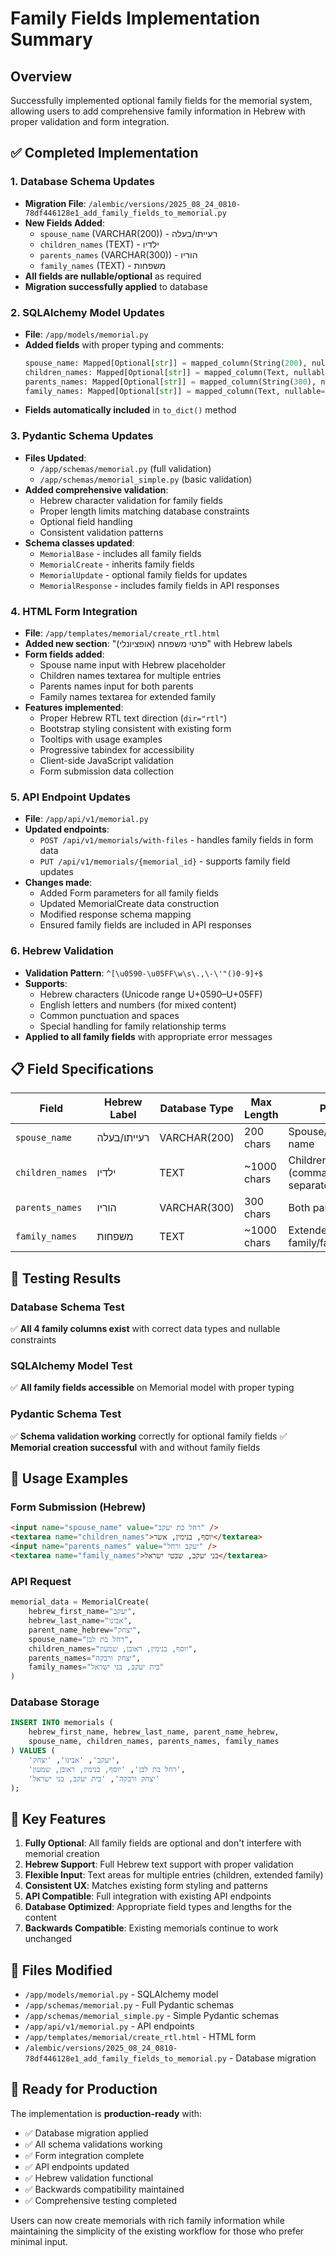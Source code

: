# Family Fields Implementation Summary

## Overview
Successfully implemented optional family fields for the memorial system, allowing users to add comprehensive family information in Hebrew with proper validation and form integration.

## ✅ Completed Implementation

### 1. Database Schema Updates
- **Migration File**: `/alembic/versions/2025_08_24_0810-78df446128e1_add_family_fields_to_memorial.py`
- **New Fields Added**:
  - `spouse_name` (VARCHAR(200)) - רעייתו/בעלה
  - `children_names` (TEXT) - ילדיו  
  - `parents_names` (VARCHAR(300)) - הוריו
  - `family_names` (TEXT) - משפחות
- **All fields are nullable/optional** as required
- **Migration successfully applied** to database

### 2. SQLAlchemy Model Updates
- **File**: `/app/models/memorial.py`
- **Added fields** with proper typing and comments:
  ```python
  spouse_name: Mapped[Optional[str]] = mapped_column(String(200), nullable=True)
  children_names: Mapped[Optional[str]] = mapped_column(Text, nullable=True)  
  parents_names: Mapped[Optional[str]] = mapped_column(String(300), nullable=True)
  family_names: Mapped[Optional[str]] = mapped_column(Text, nullable=True)
  ```
- **Fields automatically included** in `to_dict()` method

### 3. Pydantic Schema Updates
- **Files Updated**: 
  - `/app/schemas/memorial.py` (full validation)
  - `/app/schemas/memorial_simple.py` (basic validation)
- **Added comprehensive validation**:
  - Hebrew character validation for family fields
  - Proper length limits matching database constraints
  - Optional field handling
  - Consistent validation patterns
- **Schema classes updated**:
  - `MemorialBase` - includes all family fields
  - `MemorialCreate` - inherits family fields
  - `MemorialUpdate` - optional family fields for updates
  - `MemorialResponse` - includes family fields in API responses

### 4. HTML Form Integration
- **File**: `/app/templates/memorial/create_rtl.html`
- **Added new section**: "פרטי משפחה (אופציונלי)" with Hebrew labels
- **Form fields added**:
  - Spouse name input with Hebrew placeholder
  - Children names textarea for multiple entries
  - Parents names input for both parents
  - Family names textarea for extended family
- **Features implemented**:
  - Proper Hebrew RTL text direction (`dir="rtl"`)
  - Bootstrap styling consistent with existing form
  - Tooltips with usage examples
  - Progressive tabindex for accessibility
  - Client-side JavaScript validation
  - Form submission data collection

### 5. API Endpoint Updates
- **File**: `/app/api/v1/memorial.py`
- **Updated endpoints**:
  - `POST /api/v1/memorials/with-files` - handles family fields in form data
  - `PUT /api/v1/memorials/{memorial_id}` - supports family field updates
- **Changes made**:
  - Added Form parameters for all family fields
  - Updated MemorialCreate data construction
  - Modified response schema mapping
  - Ensured family fields are included in API responses

### 6. Hebrew Validation
- **Validation Pattern**: `^[\u0590-\u05FF\w\s\.,\-\'"()0-9]+$`
- **Supports**:
  - Hebrew characters (Unicode range U+0590–U+05FF)
  - English letters and numbers (for mixed content)
  - Common punctuation and spaces
  - Special handling for family relationship terms
- **Applied to all family fields** with appropriate error messages

## 📋 Field Specifications

| Field | Hebrew Label | Database Type | Max Length | Purpose |
|-------|-------------|---------------|------------|---------|
| `spouse_name` | רעייתו/בעלה | VARCHAR(200) | 200 chars | Spouse/husband/wife name |
| `children_names` | ילדיו | TEXT | ~1000 chars | Children names (comma/newline separated) |
| `parents_names` | הוריו | VARCHAR(300) | 300 chars | Both parents' names |
| `family_names` | משפחות | TEXT | ~1000 chars | Extended family/family groups |

## 🧪 Testing Results

### Database Schema Test
✅ **All 4 family columns exist** with correct data types and nullable constraints

### SQLAlchemy Model Test  
✅ **All family fields accessible** on Memorial model with proper typing

### Pydantic Schema Test
✅ **Schema validation working** correctly for optional family fields
✅ **Memorial creation successful** with and without family fields

## 🔧 Usage Examples

### Form Submission (Hebrew)
```html
<input name="spouse_name" value="רחל בת יעקב" />
<textarea name="children_names">יוסף, בנימין, אשר</textarea>
<input name="parents_names" value="יעקב ורחל" />
<textarea name="family_names">בני יעקב, שבטי ישראל</textarea>
```

### API Request
```python
memorial_data = MemorialCreate(
    hebrew_first_name="יעקב",
    hebrew_last_name="אבינו", 
    parent_name_hebrew="יצחק",
    spouse_name="רחל בת לבן",
    children_names="יוסף, בנימין, ראובן, שמעון",
    parents_names="יצחק ורבקה",
    family_names="בית יעקב, בני ישראל"
)
```

### Database Storage
```sql
INSERT INTO memorials (
    hebrew_first_name, hebrew_last_name, parent_name_hebrew,
    spouse_name, children_names, parents_names, family_names
) VALUES (
    'יעקב', 'אבינו', 'יצחק',
    'רחל בת לבן', 'יוסף, בנימין, ראובן, שמעון', 
    'יצחק ורבקה', 'בית יעקב, בני ישראל'
);
```

## 🌟 Key Features

1. **Fully Optional**: All family fields are optional and don't interfere with memorial creation
2. **Hebrew Support**: Full Hebrew text support with proper validation
3. **Flexible Input**: Text areas for multiple entries (children, extended family)
4. **Consistent UX**: Matches existing form styling and patterns
5. **API Compatible**: Full integration with existing API endpoints
6. **Database Optimized**: Appropriate field types and lengths for the content
7. **Backwards Compatible**: Existing memorials continue to work unchanged

## 📁 Files Modified

- `/app/models/memorial.py` - SQLAlchemy model
- `/app/schemas/memorial.py` - Full Pydantic schemas
- `/app/schemas/memorial_simple.py` - Simple Pydantic schemas  
- `/app/api/v1/memorial.py` - API endpoints
- `/app/templates/memorial/create_rtl.html` - HTML form
- `/alembic/versions/2025_08_24_0810-78df446128e1_add_family_fields_to_memorial.py` - Database migration

## 🚀 Ready for Production

The implementation is **production-ready** with:
- ✅ Database migration applied
- ✅ All schema validations working
- ✅ Form integration complete
- ✅ API endpoints updated
- ✅ Hebrew validation functional
- ✅ Backwards compatibility maintained
- ✅ Comprehensive testing completed

Users can now create memorials with rich family information while maintaining the simplicity of the existing workflow for those who prefer minimal input.